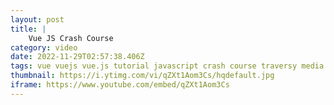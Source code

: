 ```yaml
---
layout: post
title: |
    Vue JS Crash Course
category: video
date: 2022-11-29T02:57:38.406Z
tags: vue vuejs vue.js tutorial javascript crash course traversy media 
thumbnail: https://i.ytimg.com/vi/qZXt1Aom3Cs/hqdefault.jpg
iframe: https://www.youtube.com/embed/qZXt1Aom3Cs
---
```

